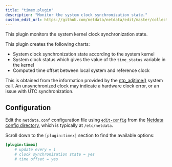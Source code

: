 ```yaml
---
title: "timex.plugin"
description: "Monitor the system clock synchronization state."
custom_edit_url: https://github.com/netdata/netdata/edit/master/collectors/timex.plugin/README.md
---
```




This plugin monitors the system kernel clock synchronization state.

This plugin creates the following charts:

- System clock synchronization state according to the system kernel
- System clock status which gives the value of the `time_status` variable in the kernel
- Computed time offset between local system and reference clock

This is obtained from the information provided by the [ntp_adjtime()](https://man7.org/linux/man-pages/man2/adjtimex.2.html) system call.
An unsynchronized clock may indicate a hardware clock error, or an issue with UTC synchronization.

## Configuration

Edit the `netdata.conf` configuration file using [`edit-config`](/docs/configure/nodes#use-edit-config-to-edit-configuration-files) from the [Netdata config directory](/docs/configure/nodes#the-netdata-config-directory), which is typically at `/etc/netdata`.

Scroll down to the `[plugin:timex]` section to find the available options:

```ini
[plugin:timex]
    # update every = 1
    # clock synchronization state = yes
    # time offset = yes
```
